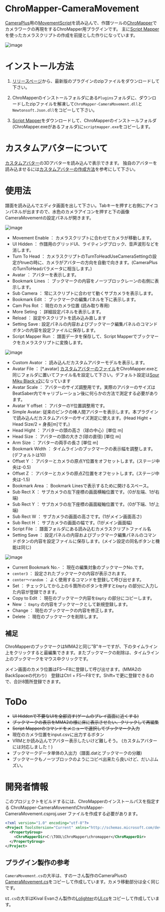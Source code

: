 # ChroMapper-CameraMovement
[CameraPlus](https://github.com/Snow1226/CameraPlus)用の[MovementScript](https://github.com/Snow1226/CameraPlus/wiki/MovementScript)を読み込んで、作譜ツールの[ChroMapper](https://github.com/Caeden117/ChroMapper)でカメラワークの再現をするChroMapper用プラグインです。
主に[Script Mapper](https://github.com/hibit-at/Scriptmapper)を使ったカメラスクリプトの作成を前提とした作りになっています。

![image](https://user-images.githubusercontent.com/14249877/154273423-3d6bdcfe-a859-472b-9381-a7bf6e9a300b.png)

# インストール方法
1. [リリースページ](https://github.com/rynan4818/ChroMapper-CameraMovement/releases)から、最新版のプラグインのzipファイルをダウンロードして下さい。

2. ChroMapperのインストールフォルダにある`Plugins`フォルダに、ダウンロードしたzipファイルを解凍して`ChroMapper-CameraMovement.dll`と`Newtonsoft.Json.dll`をコピーして下さい。

3. [Script Mapper](https://github.com/hibit-at/Scriptmapper)をダウンロードして、ChroMapperのインストールフォルダ(ChroMapper.exeがあるフォルダ)に`scriptmapper.exe`をコピーします。

# カスタムアバターについて
[カスタムアバター](https://modelsaber.com/Avatars/)の3Dアバターを読み込んで表示できます。
独自のアバターを読み込ませるには[カスタムアバターの作成方法](https://github.com/rynan4818/ChroMapper-CameraMovement/wiki/%E3%82%AB%E3%82%B9%E3%82%BF%E3%83%A0%E3%82%A2%E3%83%90%E3%82%BF%E3%83%BC%E3%81%AE%E4%BD%9C%E6%88%90%E6%96%B9%E6%B3%95)を参考にして下さい。

# 使用法
譜面を読み込んでエディタ画面を出して下さい。Tabキーを押すと右側にアイコンパネルが出ますので、水色のカメラアイコンを押すと下の画像 CameraMovementの設定パネルが開きます。

![image](https://user-images.githubusercontent.com/14249877/154273595-d9aaa0c6-3608-4a70-ba07-d250c50b0c1f.png)

* Movement Enable ： カメラスクリプトに合わせてカメラが移動します。
* UI Hidden ： 作譜用のグリッドUI、ライティングブロック、音声波形などを消します。
* Turn To Head ： カメラスクリプトのTurnToHeadUseCameraSettingの設定がtrueの時に、カメラがアバターの方向を自動で向きます。(CameraPlusのTurnToHeadパラメータに相当します。)
* Avatar ： アバターを表示します。
* Bookmark Lines ： ブックマークの内容をノーツブロックレーンの右側に表示します。
* Sub Camera ： 常にスクリプトに合わせて動くサブカメラを表示します。
* Bookmark Edit ： ブックマークの編集パネルを下に表示します。
* Cam Pos Rot ： 現在のカメラ位置 (読み取り専用)
* More Seting ： 詳細設定パネルを表示します。
* Reload ： 設定やスクリプトを読み込み直します
* Setting Save : 設定パネルの内容およびブックマーク編集パネルのコマンドボタンの内容を設定ファイルに保存します。
* Script Mapper Run ： 譜面データを保存して、Script Mapperでブックマークをカメラスクリプトに変換します。

![image](https://user-images.githubusercontent.com/14249877/154273697-8b92c442-e352-4206-85b0-706886192d78.png)

* Custom Avator ： 読み込んだカスタムアバターモデルを表示します。
* Avatar File ： [*.avatar] [カスタムアバターのファイル](https://modelsaber.com/Avatars/)をChroMapper.exeと同じフォルダに置いてファイル名を設定して下さい。デフォルト設定は[Sour Miku Black v2](https://modelsaber.com/Avatars/?id=1564625718&pc)になっています
* Avatar Scale ： アバターのサイズ調整用です。実際のアバターのサイズはBeatSaber内でキャリブレーション後に何らかの方法で測定する必要があります。
* Avatar Y offset ： アバターのY位置調整用です。
* Simple Avatar: 従来のピンクの棒人間アバターを表示します。本プラグインで読み込んだカスタムアバターのサイズ測定に使えます。(Head Hight + Head Size/2 = 身長[m]です。)
* Head Hight ： アバターの頭の高さ（球の中心）[単位 m]
* Head Size ： アバターの頭の大きさ(球の直径) [単位 m]
* Arm Size ： アバターの両手の長さ [単位 m]
* Bookmark Width ： タイムラインのブックマークの表示幅を調整します。(デフォルトは10)
* Offset Y ： アバターとカメラの原点Y位置をオフセットします。(ステージ中央は-0.5)
* Offset Z ： アバターとカメラの原点Z位置をオフセットします。(ステージ中央は-1.5)
* Bookmark Area ： Bookmark Linesで表示するために開けるスペース。
* Sub Rect X ： サブカメラの左下座標の画面横軸位置です。（0が左端、1が右端)
* Sub Rect Y ： サブカメラの左下座標の画面縦軸位置です。（0が下端、1が上端)
* Sub Rect W ： サブカメラの画面の高さです。(1がメイン画面高さ)
* Sub Rect H ： サブカメラの画面の幅です。(1がメイン画面幅)
* Script File ： 譜面フォルダにある読み込むカメラスクリプトファイル名
* Setting Save ： 設定パネルの内容およびブックマーク編集パネルのコマンドボタンの内容を設定ファイルに保存します。(メイン設定の同名ボタンと機能は同じ)

![image](https://user-images.githubusercontent.com/14249877/154273925-45361056-d4bd-4249-b738-0d9b2085548c.png)

* Current Bookmark No.- ： 現在の編集対象のブックマークNo.です。
* `center3` ： 設定されたブックマークの内容が表示されます。
* `center`～`random` ： よく使用するコマンドを登録して呼び出せます。
* Set ： チェックしてから上の６箇所のボタンを押すと`Empty` の部分に入力した内容が登録できます。
* Copy to Edit ： 現在のブックマーク内容を`Empty` の部分にコピーします。
* New ： `Empty` の内容をブックマークとして新規登録します。
* Change ： 現在のブックマークの内容を修正します。
* Delete ： 現在のブックマークを削除します。

## 補足
ChroMapperのブックマークはMMA2と同じ"B"キーですが、下のタイムライン上をクリックすると最編集できます。またブックマークの削除は、タイムライン上のブックマークをマウス中クリックです。

メイン画面のカメラ位置はF5～F8に登録して呼び出せます。(MMA2のBackSpaceの代わり)　登録はCtrl + F5～F8です。Shift+で更に登録できるので、合計8箇所登録できます。

# ToDo
* ~~UI Hiddenで不要なUIを全部消す(ゲームのプレイ画面に近くする)~~
* ~~ブックマークの表示をMMA2の様に床に表示させたい、クリックして再編集~~
* ~~Script Mapperのコマンドをメニューで選択してブックマーク入力~~
* 現在のカメラ位置をinput.csvに出力するボタン
* VRMとか読み込んでアバター表示したいけど難しそう。 (カスタムアバターには対応しました！)
* ブックマークデータ単体の入出力（譜面.datとブックマークの分離)
* ブックマークもノーツブロックのようにコピペ出来たら良いけど、だいぶムズい。

# 開発者情報
このプロジェクトをビルドするには、ChroMapperのインストールパスを指定する ChroMapper-CameraMovement\ChroMapper-CameraMovement.csproj.user ファイルを作成する必要があります。

```xml
<?xml version="1.0" encoding="utf-8"?>
<Project ToolsVersion="Current" xmlns="http://schemas.microsoft.com/developer/msbuild/2003">
  <PropertyGroup>
    <ChroMapperDir>C:\TOOL\ChroMapper\chromapper</ChroMapperDir>
  </PropertyGroup>
</Project>
```

## プラグイン製作の参考
`CameraMovement.cs`の大半は、すのーさん製作のCameraPlusの[CameraMovement.cs](https://github.com/Snow1226/CameraPlus/blob/master/CameraPlus/Behaviours/CameraMovement.cs)をコピーして作成しています。カメラ移動部分は全く同じです。

`UI.cs`の大半はKival Evanさん製作の[Lolighter](https://github.com/KivalEvan/ChroMapper-Lolighter)の[UI.cs](https://github.com/KivalEvan/ChroMapper-Lolighter/blob/main/UI/UI.cs)をコピーして作成しています。
